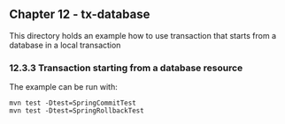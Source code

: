 Chapter 12 - tx-database
------------------------

This directory holds an example how to use transaction that starts from a database in a local transaction

### 12.3.3 Transaction starting from a database resource

The example can be run with:

    mvn test -Dtest=SpringCommitTest
    mvn test -Dtest=SpringRollbackTest
